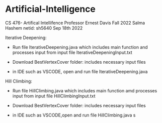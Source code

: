 # Artificial-Intelligence
CS 476- Artifical Intellifence Professor Ernest Davis
Fall 2022
Salma Hashem netid: sh5640
Sep 18th 2022


Iterative Deepening: 
- Run file IterativeDeepening.java which includes main function and processes input from input file IterativeDeepeningInput.txt

- Download BestVertexCover folder: includes necessary input files
- in IDE such as VSCODE, open and run file IterativeDeepening.java 

Hill Climbing: 
- Run file HillClimbing.java which includes main function amd processes input from input file HillClimbingInput.txt

- Download BestVertexCover folder: includes necessary input files
- in IDE such as VSCODE,open and run file HillClimbing.java
s
